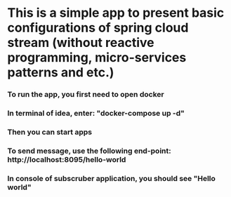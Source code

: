 # This is a simple app to present basic configurations of spring cloud stream (without reactive programming, micro-services patterns and etc.)

### To run the app, you first need to open docker 
### In terminal of idea, enter: "docker-compose up -d"
### Then you can start apps 
### To send message, use the following end-point: http://localhost:8095/hello-world
### In console of subscruber application, you should see "Hello world"